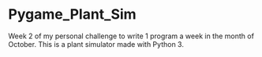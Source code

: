 # Pygame_Plant_Sim
Week 2 of my personal challenge to write 1 program a week in the month of October. This is a plant simulator made with Python 3.
